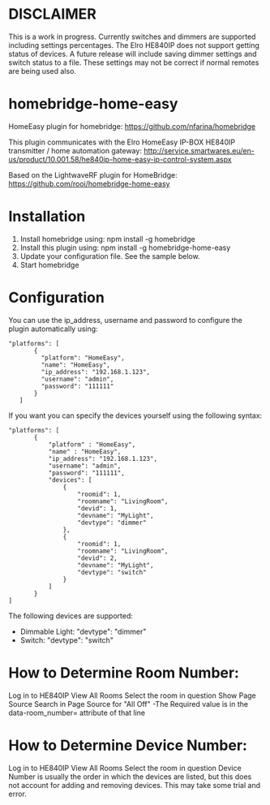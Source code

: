 # DISCLAIMER
This is a work in progress. Currently switches and dimmers are supported including settings percentages. The Elro HE840IP does not support getting status of devices. A future release will include saving dimmer settings and switch status to a file. These settings may not be correct if normal remotes are being used also.

# homebridge-home-easy
HomeEasy plugin for homebridge: https://github.com/nfarina/homebridge

This plugin communicates with the Elro HomeEasy IP-BOX HE840IP transmitter  / home automation gateway:
http://service.smartwares.eu/en-us/product/10.001.58/he840ip-home-easy-ip-control-system.aspx

Based on the LightwaveRF plugin for HomeBridge:
https://github.com/rooi/homebridge-home-easy

# Installation

1. Install homebridge using: npm install -g homebridge
2. Install this plugin using: npm install -g homebridge-home-easy
3. Update your configuration file. See the sample below.
4. Start homebridge

# Configuration

You can use the ip_address, username and password to configure the plugin automatically using:

 ```
"platforms": [
        {
          "platform": "HomeEasy",
          "name": "HomeEasy",
          "ip_address": "192.168.1.123",
          "username": "admin",
          "password": "111111"
        }   
    ]

```

If you want you can specify the devices yourself using the following syntax:

 ```
"platforms": [
        {
            "platform" : "HomeEasy",
            "name" : "HomeEasy",
            "ip_address": "192.168.1.123",
            "username": "admin",
            "password": "111111",
            "devices": [
                {
                    "roomid": 1,
                    "roomname": "LivingRoom",
                    "devid": 1,
                    "devname": "MyLight",
                    "devtype": "dimmer"
                },
                {
                    "roomid": 1,
                    "roomname": "LivingRoom",
                    "devid": 2,
                    "devname": "MyLight",
                    "devtype": "switch"
                }
            ]
        }
]
```

The following devices are supported:
- Dimmable Light: "devtype": "dimmer"
- Switch: "devtype": "switch"

# How to Determine Room Number:

Log in to HE840IP
View All Rooms
Select the room in question
Show Page Source
Search in Page Source for "All Off" -The Required value is in the data-room_number= attribute of that line

# How to Determine Device Number:

Log in to HE840IP
View All Rooms
Select the room in question
Device Number is usually the order in which the devices are listed, but this does not account for adding and removing devices. This may take some trial and error.
